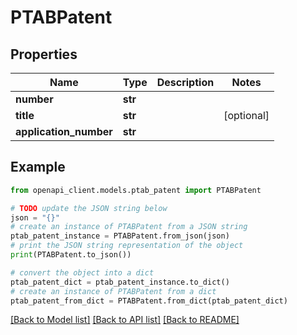 # PTABPatent


## Properties

Name | Type | Description | Notes
------------ | ------------- | ------------- | -------------
**number** | **str** |  | 
**title** | **str** |  | [optional] 
**application_number** | **str** |  | 

## Example

```python
from openapi_client.models.ptab_patent import PTABPatent

# TODO update the JSON string below
json = "{}"
# create an instance of PTABPatent from a JSON string
ptab_patent_instance = PTABPatent.from_json(json)
# print the JSON string representation of the object
print(PTABPatent.to_json())

# convert the object into a dict
ptab_patent_dict = ptab_patent_instance.to_dict()
# create an instance of PTABPatent from a dict
ptab_patent_from_dict = PTABPatent.from_dict(ptab_patent_dict)
```
[[Back to Model list]](../README.md#documentation-for-models) [[Back to API list]](../README.md#documentation-for-api-endpoints) [[Back to README]](../README.md)


